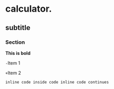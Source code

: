 # calculator.

## subtitle

### Section

**This is bold**

`-`Item 1

`+`Item 2

```inline code inside code inline code continues```
